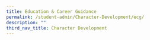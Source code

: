 ```yaml
---
title: Education & Career Guidance
permalink: /student-admin/Character-Development/ecg/
description: ""
third_nav_title: Character Development
---
```

